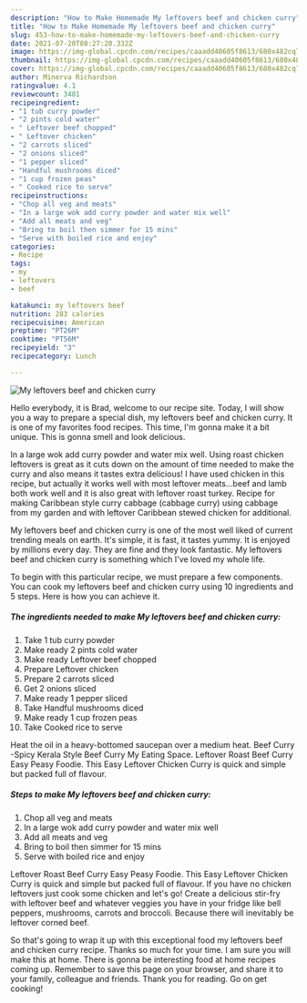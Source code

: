 ```yaml
---
description: "How to Make Homemade My leftovers beef and chicken curry"
title: "How to Make Homemade My leftovers beef and chicken curry"
slug: 453-how-to-make-homemade-my-leftovers-beef-and-chicken-curry
date: 2021-07-20T08:27:20.332Z
image: https://img-global.cpcdn.com/recipes/caaadd40605f8613/680x482cq70/my-leftovers-beef-and-chicken-curry-recipe-main-photo.jpg
thumbnail: https://img-global.cpcdn.com/recipes/caaadd40605f8613/680x482cq70/my-leftovers-beef-and-chicken-curry-recipe-main-photo.jpg
cover: https://img-global.cpcdn.com/recipes/caaadd40605f8613/680x482cq70/my-leftovers-beef-and-chicken-curry-recipe-main-photo.jpg
author: Minerva Richardson
ratingvalue: 4.1
reviewcount: 3481
recipeingredient:
- "1 tub curry powder"
- "2 pints cold water"
- " Leftover beef chopped"
- " Leftover chicken"
- "2 carrots sliced"
- "2 onions sliced"
- "1 pepper sliced"
- "Handful mushrooms diced"
- "1 cup frozen peas"
- " Cooked rice to serve"
recipeinstructions:
- "Chop all veg and meats"
- "In a large wok add curry powder and water mix well"
- "Add all meats and veg"
- "Bring to boil then simmer for 15 mins"
- "Serve with boiled rice and enjoy"
categories:
- Recipe
tags:
- my
- leftovers
- beef

katakunci: my leftovers beef 
nutrition: 283 calories
recipecuisine: American
preptime: "PT26M"
cooktime: "PT56M"
recipeyield: "3"
recipecategory: Lunch

---
```



![My leftovers beef and chicken curry](https://img-global.cpcdn.com/recipes/caaadd40605f8613/680x482cq70/my-leftovers-beef-and-chicken-curry-recipe-main-photo.jpg)

Hello everybody, it is Brad, welcome to our recipe site. Today, I will show you a way to prepare a special dish, my leftovers beef and chicken curry. It is one of my favorites food recipes. This time, I'm gonna make it a bit unique. This is gonna smell and look delicious.

In a large wok add curry powder and water mix well. Using roast chicken leftovers is great as it cuts down on the amount of time needed to make the curry and also means it tastes extra delicious! I have used chicken in this recipe, but actually it works well with most leftover meats…beef and lamb both work well and it is also great with leftover roast turkey. Recipe for making Caribbean style curry cabbage (cabbage curry) using cabbage from my garden and with leftover Caribbean stewed chicken for additional.

My leftovers beef and chicken curry is one of the most well liked of current trending meals on earth. It's simple, it is fast, it tastes yummy. It is enjoyed by millions every day. They are fine and they look fantastic. My leftovers beef and chicken curry is something which I've loved my whole life.


To begin with this particular recipe, we must prepare a few components. You can cook my leftovers beef and chicken curry using 10 ingredients and 5 steps. Here is how you can achieve it.

<!--inarticleads1-->

##### The ingredients needed to make My leftovers beef and chicken curry:

1. Take 1 tub curry powder
1. Make ready 2 pints cold water
1. Make ready  Leftover beef chopped
1. Prepare  Leftover chicken
1. Prepare 2 carrots sliced
1. Get 2 onions sliced
1. Make ready 1 pepper sliced
1. Take Handful mushrooms diced
1. Make ready 1 cup frozen peas
1. Take  Cooked rice to serve


Heat the oil in a heavy-bottomed saucepan over a medium heat. Beef Curry -Spicy Kerala Style Beef Curry My Eating Space. Leftover Roast Beef Curry Easy Peasy Foodie. This Easy Leftover Chicken Curry is quick and simple but packed full of flavour. 

<!--inarticleads2-->

##### Steps to make My leftovers beef and chicken curry:

1. Chop all veg and meats
1. In a large wok add curry powder and water mix well
1. Add all meats and veg
1. Bring to boil then simmer for 15 mins
1. Serve with boiled rice and enjoy


Leftover Roast Beef Curry Easy Peasy Foodie. This Easy Leftover Chicken Curry is quick and simple but packed full of flavour. If you have no chicken leftovers just cook some chicken and let&#39;s go! Create a delicious stir-fry with leftover beef and whatever veggies you have in your fridge like bell peppers, mushrooms, carrots and broccoli. Because there will inevitably be leftover corned beef. 

So that's going to wrap it up with this exceptional food my leftovers beef and chicken curry recipe. Thanks so much for your time. I am sure you will make this at home. There is gonna be interesting food at home recipes coming up. Remember to save this page on your browser, and share it to your family, colleague and friends. Thank you for reading. Go on get cooking!
